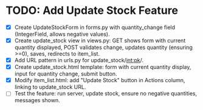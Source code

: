 # TODO: Add Update Stock Feature

- [x] Create UpdateStockForm in forms.py with quantity_change field (IntegerField, allows negative values).
- [x] Create update_stock view in views.py: GET shows form with current quantity displayed, POST validates change, updates quantity (ensuring >=0), saves, redirects to item_list.
- [x] Add URL pattern in urls.py for update_stock/<int:pk>/.
- [x] Create update_stock.html template: form with current quantity display, input for quantity change, submit button.
- [x] Modify item_list.html: add "Update Stock" button in Actions column, linking to update_stock URL.
- [ ] Test the feature: run server, update stock, ensure no negative quantities, messages shown.
